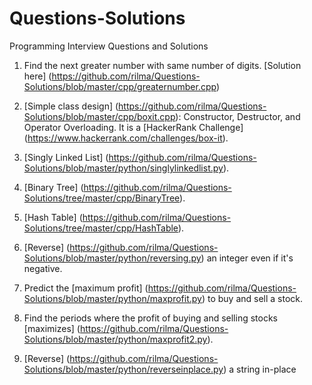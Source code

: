 # Questions-Solutions
Programming Interview Questions and Solutions

1. Find the next greater number with same number of digits. [Solution here] (https://github.com/rilma/Questions-Solutions/blob/master/cpp/greaternumber.cpp)
  
2. [Simple class design] (https://github.com/rilma/Questions-Solutions/blob/master/cpp/boxit.cpp): Constructor, Destructor, and Operator Overloading. It is a [HackerRank Challenge] (https://www.hackerrank.com/challenges/box-it).

3. [Singly Linked List] (https://github.com/rilma/Questions-Solutions/blob/master/python/singlylinkedlist.py).

4. [Binary Tree] (https://github.com/rilma/Questions-Solutions/tree/master/cpp/BinaryTree).

5. [Hash Table] (https://github.com/rilma/Questions-Solutions/tree/master/cpp/HashTable).

6. [Reverse] (https://github.com/rilma/Questions-Solutions/blob/master/python/reversing.py) an integer even if it's negative.

7. Predict the [maximum profit] (https://github.com/rilma/Questions-Solutions/blob/master/python/maxprofit.py) to buy and sell a stock.

8. Find the periods where the profit of buying and selling stocks [maximizes] (https://github.com/rilma/Questions-Solutions/blob/master/python/maxprofit2.py).

9. [Reverse] (https://github.com/rilma/Questions-Solutions/blob/master/python/reverseinplace.py) a string in-place
